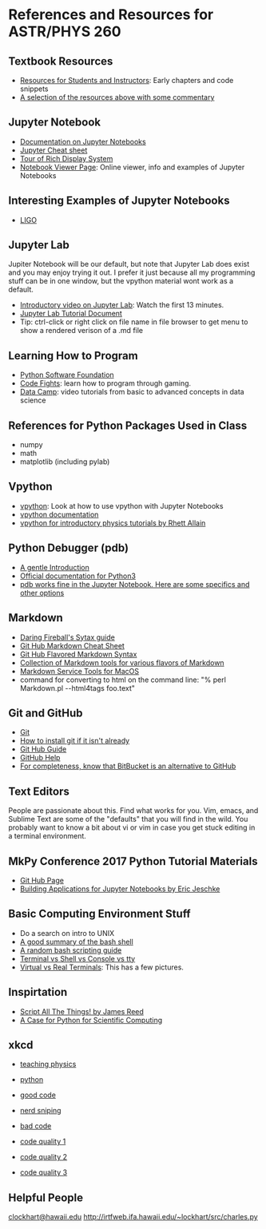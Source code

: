 References and Resources for ASTR/PHYS 260
==========================================

Textbook Resources
------------------

- [Resources for Students and Instructors](http://www-personal.umich.edu/~mejn/cp/): Early chapters and code snippets
- [A selection of the resources above with some commentary](http://www-personal.umich.edu/~mejn/computational-physics/)

Jupyter Notebook 
----------------

- [Documentation on Jupyter Notebooks](https://jupyter-notebook.readthedocs.io/en/stable/notebook.html)
- [Jupyter Cheat sheet](https://www.cheatography.com/weidadeyue/cheat-sheets/jupyter-notebook/pdf/)
- [Tour of Rich Display System](http://nbviewer.jupyter.org/github/ipython/ipython/blob/2.x/examples/Notebook/Display%20System.ipynb)
- [Notebook Viewer Page](https://nbviewer.jupyter.org): Online viewer, info and examples of Jupyter Notebooks

Interesting Examples of Jupyter Notebooks
-----------------------------------------

- [LIGO](https://losc.ligo.org/tutorials/)

Jupyter Lab
-----------

Jupiter Notebook will be our default, but note that Jupyter Lab does exist and you may enjoy trying it out. I prefer it just because all my programming stuff can be in one window, but the vpython material wont work as a default.

- [Introductory video on Jupyter Lab](https://www.youtube.com/watch?list=PLYx7XA2nY5Gf37zYZMw6OqGFRPjB1jCy6&time_continue=2&v=Ejh0ftSjk6g): Watch the first 13 minutes.
- [Jupyter Lab Tutorial Document](http://jupyterlab-tutorial.readthedocs.io/en/latest/index.html)
- Tip: ctrl-click or right click on file name in file browser to get menu to show a rendered verison of a .md file

Learning How to Program
------------------------

- [Python Software Foundation](https://www.python.org)
- [Code Fights](https://codefights.com): learn how to program through gaming.
- [Data Camp](https://www.datacamp.com): video tutorials from basic to advanced concepts in data science

References for Python Packages Used in Class
---------------------------------------------

- numpy
- math
- matplotlib (including pylab)

Vpython
-------

- [vpython](http://vpython.org): Look at how to use vpython with Jupyter Notebooks
- [vpython documentation](http://www.glowscript.org/docs/VPythonDocs/index.html)
- [vpython for introductory physics tutorials by Rhett Allain](https://phys221.wordpress.com/vpython-tutorials/)

Python Debugger (pdb)
---------------

- [A gentle Introduction](https://pythonconquerstheuniverse.wordpress.com/2009/09/10/debugging-in-python/)
- [Official documentation for Python3](https://docs.python.org/3/library/pdb.html)
- [pdb works fine in the Jupyter Notebook. Here are some specifics and other options](https://davidhamann.de/2017/04/22/debugging-jupyter-notebooks/)

Markdown
--------

- [Daring Fireball's Sytax guide](https://daringfireball.net/projects/markdown/syntax)
- [Git Hub Markdown Cheat Sheet](https://github.com/adam-p/markdown-here/wiki/Markdown-Cheatsheet)
- [Git Hub Flavored Markdown Syntax](https://help.github.com/articles/basic-writing-and-formatting-syntax/)
- [Collection of Markdown tools for various flavors of Markdown](https://github.com/mundimark/awesome-markdown)
- [Markdown Service Tools for MacOS](http://brettterpstra.com/projects/markdown-service-tools/)
- command for converting to html on the command line: "% perl Markdown.pl --html4tags foo.text"

Git and GitHub
---------------

- [Git](https://git-scm.com)
- [How to install git if it isn't already](https://git-scm.com/book/en/v2/Getting-Started-Installing-Git)
- [Git Hub Guide](https://guides.github.com)
- [GitHub Help](https://help.github.com)
- [For completeness, know that BitBucket is an alternative to GitHub](https://bitbucket.org)

Text Editors
------------

People are passionate about this. Find what works for you. Vim, emacs, and Sublime Text are some of the "defaults" that you will find in the wild. You probably want to know a bit about vi or vim in case you get stuck editing in a terminal environment. 

MkPy Conference 2017 Python Tutorial Materials
----------------------------------------------

- [Git Hub Page](https://github.com/MkPy/python-tutorial)
- [Building Applications for Jupyter Notebooks by Eric Jeschke](https://gist.github.com/ejeschke/f6f6857b709a9f36d89ff3a5dbd31624)

Basic Computing Environment Stuff
---------------------------------

- Do a search on intro to UNIX
- [A good summary of the bash shell](http://cs.lmu.edu/~ray/notes/bash/)
- [A random bash scripting guide](http://tldp.org/LDP/abs/html/why-shell.html)
- [Terminal vs Shell vs Console vs tty](https://unix.stackexchange.com/questions/4126/what-is-the-exact-difference-between-a-terminal-a-shell-a-tty-and-a-con)
- [Virtual vs Real Terminals](https://askubuntu.com/questions/14284/why-is-a-virtual-terminal-virtual-and-what-why-where-is-the-real-terminal): This has a few pictures.


Inspirtation
------------

- [Script All The Things! by James Reed](https://www.youtube.com/watch?v=Ujc1TmzzORg&feature=youtu.be&t=5m30s)
- [A Case for Python for Scientific Computing](https://www.datacamp.com/community/blog/python-scientific-computing-case)

xkcd
-----

- [teaching physics](https://xkcd.com/895/)
- [python](https://xkcd.com/353/)
- [good code](https://xkcd.com/844/)

- [nerd sniping](https://xkcd.com/356/)

- [bad code](https://xkcd.com/1926/)
- [code quality 1](https://xkcd.com/1513/)
- [code quality 2](https://xkcd.com/1695/)
- [code quality 3](https://xkcd.com/1833/)

Helpful People
---------------
clockhart@hawaii.edu
http://irtfweb.ifa.hawaii.edu/~lockhart/src/charles.py

